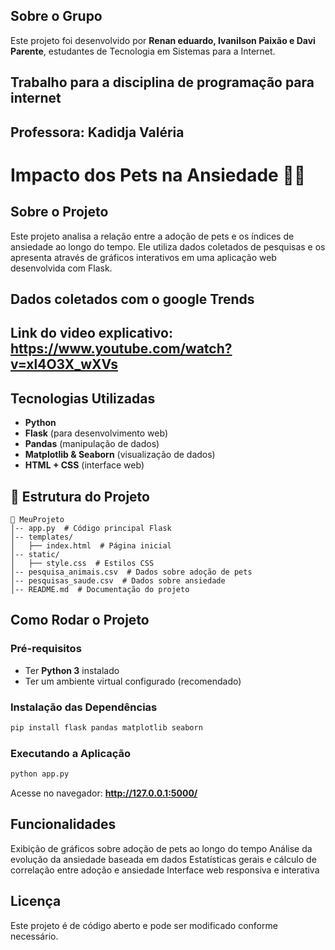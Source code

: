 ## Sobre o Grupo
Este projeto foi desenvolvido por **Renan eduardo, Ivanilson Paixão e Davi Parente**, estudantes de Tecnologia em Sistemas para a Internet.


## Trabalho para a disciplina de programação para internet
## Professora: Kadidja Valéria

# Impacto dos Pets na Ansiedade 🐶💙

##  Sobre o Projeto
Este projeto analisa a relação entre a adoção de pets e os índices de ansiedade ao longo do tempo. Ele utiliza dados coletados de pesquisas e os apresenta através de gráficos interativos em uma aplicação web desenvolvida com Flask.

## Dados coletados com o google Trends 

## Link do video explicativo: https://www.youtube.com/watch?v=xl4O3X_wXVs

## Tecnologias Utilizadas
- **Python** 
- **Flask** (para desenvolvimento web)
- **Pandas** (manipulação de dados)
- **Matplotlib & Seaborn** (visualização de dados)
- **HTML + CSS** (interface web)

## 📂 Estrutura do Projeto
```
📁 MeuProjeto
│-- app.py  # Código principal Flask
│-- templates/
│   ├── index.html  # Página inicial
│-- static/
│   ├── style.css  # Estilos CSS
│-- pesquisa_animais.csv  # Dados sobre adoção de pets
│-- pesquisas_saude.csv  # Dados sobre ansiedade
│-- README.md  # Documentação do projeto
```

##  Como Rodar o Projeto

###  Pré-requisitos
- Ter **Python 3** instalado
- Ter um ambiente virtual configurado (recomendado)

###  Instalação das Dependências
```bash
pip install flask pandas matplotlib seaborn
```

###  Executando a Aplicação
```bash
python app.py
```
Acesse no navegador: **http://127.0.0.1:5000/**

## Funcionalidades
 Exibição de gráficos sobre adoção de pets ao longo do tempo 
 Análise da evolução da ansiedade baseada em dados 
 Estatísticas gerais e cálculo de correlação entre adoção e ansiedade 
 Interface web responsiva e interativa 



## Licença
Este projeto é de código aberto e pode ser modificado conforme necessário. 

